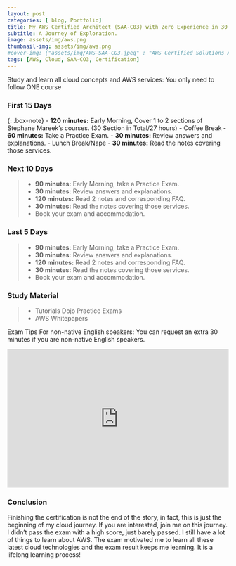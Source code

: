 ```yaml
---
layout: post
categories: [ blog, Portfolio]
title: My AWS Certified Architect (SAA-C03) with Zero Experience in 30 Days
subtitle: A Journey of Exploration.
image: assets/img/aws.png
thumbnail-img: assets/img/aws.png
#cover-img: ["assets/img/AWS-SAA-CO3.jpeg" : "AWS Certified Solutions Architect - Associate (SAA-C03)"]
tags: [AWS, Cloud, SAA-CO3, Certification]
---
```


Study and learn all cloud concepts and AWS services: You only need to follow ONE course

### First 15 Days

{: .box-note}
    - **120 minutes:** Early Morning, Cover 1 to 2 sections of Stephane Mareek’s courses. (30 Section in Total/27 hours)
    - Coffee Break
    - **60 minutes:** Take a Practice Exam.
    - **30 minutes:** Review answers and explanations.
    - Lunch Break/Nape
    - **30 minutes:** Read the notes covering those services.

### Next 10 Days

>- **90 minutes:** Early Morning, take a Practice Exam.
>- **30 minutes:** Review answers and explanations.
>- **120 minutes:** Read 2 notes and corresponding FAQ.
>- **30 minutes:** Read the notes covering those services.
>- Book your exam and accommodation.

### Last 5 Days

>- **90 minutes:** Early Morning, take a Practice Exam.
>- **30 minutes:** Review answers and explanations.
>- **120 minutes:** Read 2 notes and corresponding FAQ.
>- **30 minutes:** Read the notes covering those services.
>- Book your exam and accommodation.

### Study Material

>- Tutorials Dojo Practice Exams
>- AWS Whitepapers

Exam Tips For non-native English speakers:
You can request an extra 30 minutes if you are non-native English speakers.

<p><iframe style="width:100%;" height="315" src="https://www.youtube.com/embed/Cniqsc9QfDo?rel=0&amp;showinfo=0" frameborder="0" allowfullscreen></iframe></p>

### Conclusion
Finishing the certification is not the end of the story, in fact, this is just the beginning of my cloud journey. If you are interested, join me on this journey. I didn’t pass the exam with a high score, just barely passed. I still have a lot of things to learn about AWS. The exam motivated me to learn all these latest cloud technologies and the exam result keeps me learning. It is a lifelong learning process!
